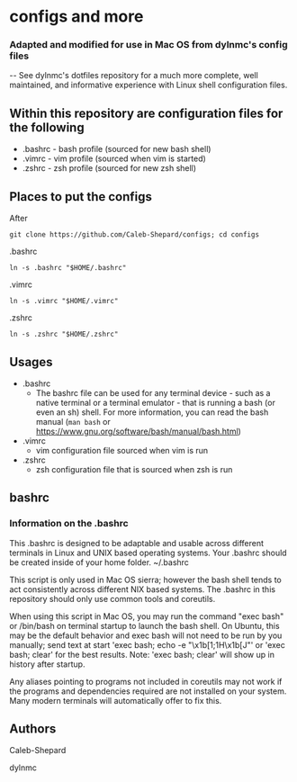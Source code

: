 # configs and more #
### Adapted and modified for use in Mac OS from dylnmc's config files ###
-- See dylnmc's dotfiles repository for a much more complete, well maintained, and informative experience with Linux shell  configuration files. 

## Within this repository are configuration files for the following ##
- .bashrc              - bash profile (sourced for new bash shell)
- .vimrc               - vim profile (sourced when vim is started)
- .zshrc               - zsh profile (sourced for new zsh shell)

## Places to put the configs ##
After
```
git clone https://github.com/Caleb-Shepard/configs; cd configs
```
.bashrc
```
ln -s .bashrc "$HOME/.bashrc"
```
.vimrc
```
ln -s .vimrc "$HOME/.vimrc"
```
.zshrc
```
ln -s .zshrc "$HOME/.zshrc"
```

## Usages ##
- .bashrc
  * The bashrc file can be used for any terminal device - such as a native terminal or a terminal emulator - that is running a bash (or even an sh) shell. For more information, you can read the bash manual (`man bash` or https://www.gnu.org/software/bash/manual/bash.html)
- .vimrc
    * vim configuration file sourced when vim is run
- .zshrc
    * zsh configuration file that is sourced when zsh is run

## bashrc ##
### Information on the .bashrc ###
This .bashrc is designed to be adaptable and usable across different terminals in Linux and UNIX based operating systems.
Your .bashrc should be created inside of your home folder.
  ~/.bashrc

This script is only used in Mac OS sierra; however the bash shell tends to act consistently across different NIX based systems. The .bashrc in this repository should only use common tools and coreutils.

When using this script in Mac OS, you may run the command "exec bash" or /bin/bash on terminal startup to launch the bash shell. On Ubuntu, this may be the default behavior and exec bash will not need to be run by you manually; send text at start 'exec bash; echo -e "\x1b[1;1H\x1b[J"' or 'exec bash; clear' for the best results. Note: 'exec bash; clear' will show up in history after startup.

Any aliases pointing to programs not included in coreutils may not work if the programs and dependencies required are not installed on your system. Many modern terminals will automatically offer to fix this.

## Authors ##
Caleb-Shepard

dylnmc
